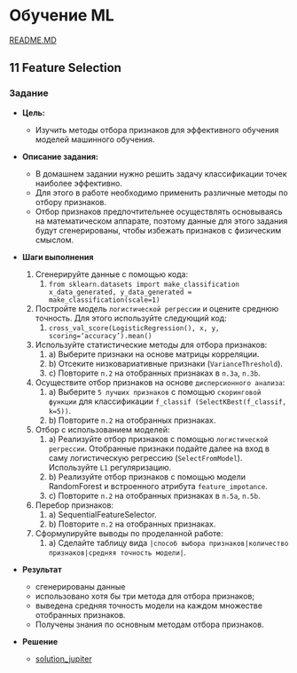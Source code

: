 # Обучение ML

[README.MD](/README.MD)

## **11 Feature Selection**

### Задание

* **Цель:**
  * Изучить методы отбора признаков для эффективного обучения моделей машинного обучения.

* **Описание задания:**
  * В домашнем задании нужно решить задачу классификации точек наиболее эффективно.
  * Для этого в работе необходимо применить различные методы по отбору признаков.
  * Отбор признаков предпочтительнее осуществлять основываясь на математическом аппарате, поэтому данные для этого задания будут сгенерированы, чтобы избежать признаков с физическим смыслом.

* **Шаги выполнения**
  1. Сгенерируйте данные с помощью кода:
     1. `from sklearn.datasets import make_classification x_data_generated, y_data_generated = make_classification(scale=1)`
  2. Постройте модель `логистической регрессии` и оцените среднюю точность. Для этого используйте следующий код:
     1. `cross_val_score(LogisticRegression(), x, y, scoring=‘accuracy’).mean()`
  3. Используйте статистические методы для отбора признаков:
     1. a) Выберите признаки на основе матрицы корреляции.
     2. b) Отсеките низковариативные признаки (`VarianceThreshold`).
     3. c) Повторите `п.2` на отобранных признаках в `п.3a`, `п.3b`.
  4. Осуществите отбор признаков на основе `дисперсионного анализа`:
     1. a) Выберите `5 лучших признаков` с помощью `скоринговой функции` для классификации `f_classif (SelectKBest(f_classif, k=5))`.
     2. b) Повторите `п.2` на отобранных признаках.
  5. Отбор с использованием моделей:
     1. a) Реализуйте отбор признаков с помощью `логистической регрессии`. Отобранные признаки подайте далее на вход в саму логистическую регрессию (`SelectFromModel`). Используйте `L1` регуляризацию.
     2. b) Реализуйте отбор признаков с помощью модели RandomForest и встроенного атрибута `feature_impotance`.
     3. c) Повторите `п.2` на отобранных признаках в `п.5a`, `п.5b`.
  6. Перебор признаков:
     1. a) SequentialFeatureSelector.
     2. b) Повторите `п.2` на отобранных признаках.
  7. Сформулируйте выводы по проделанной работе:
     1. a) Сделайте таблицу вида `|способ выбора признаков|количество признаков|средняя точность модели|`.

* **Результат**
  
  * сгенерированы данные
  * использовано хотя бы три метода для отбора признаков;
  * выведена средняя точность модели на каждом множестве отобранных признаков.
  * Получены знания по основным методам отбора признаков.


* **Решение**
  * [solution_jupiter](/task/11%20FutureSelection/11.ipynb)
